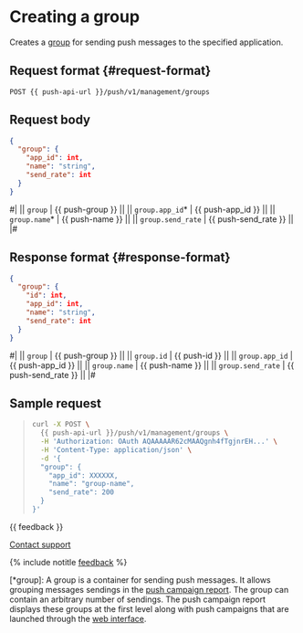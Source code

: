 # Creating a group

Creates a [group](*group) for sending push messages to the specified application.

## Request format {#request-format}

```
POST {{ push-api-url }}/push/v1/management/groups
```

## Request body

```json translate=no
{
  "group": {
    "app_id": int,
    "name": "string",
    "send_rate": int
  }
}
```

#|
|| `group` | {{ push-group }} ||
|| `group.app_id`* | {{ push-app_id }} ||
|| `group.name`* | {{ push-name }} ||
|| `group.send_rate` | {{ push-send_rate }} ||
|#

## Response format {#response-format}

```json translate=no
{
  "group": {
    "id": int,
    "app_id": int,
    "name": "string",
    "send_rate": int
  }
}
```
#|
|| `group` | {{ push-group }} ||
|| `group.id` | {{ push-id }} ||
|| `group.app_id` | {{ push-app_id }} ||
|| `group.name` | {{ push-name }} ||
|| `group.send_rate` | {{ push-send_rate }} ||
|#

## Sample request

> ```bash translate=no
> curl -X POST \
>   {{ push-api-url }}/push/v1/management/groups \
>   -H 'Authorization: OAuth AQAAAAAR62cMAAQgnh4fTgjnrEH...' \
>   -H 'Content-Type: application/json' \
>   -d '{
>   "group": {
>     "app_id": XXXXXX,
>     "name": "group-name",
>     "send_rate": 200
>   }
> }'
> ```

{{ feedback }}

<a href="../../troubleshooting/feedback-new">
  <span class="button">Contact support</span>
</a>

{% include notitle [feedback](../../_includes/feedback-button.md) %}

[*group]: A group is a container for sending push messages. It allows grouping messages sendings in the [push campaign report](../../mobile-reports/push-campaign.md). The group can contain an arbitrary number of sendings. The push campaign report displays these groups at the first level along with push campaigns that are launched through the [web interface](../../push/marketing.md).
